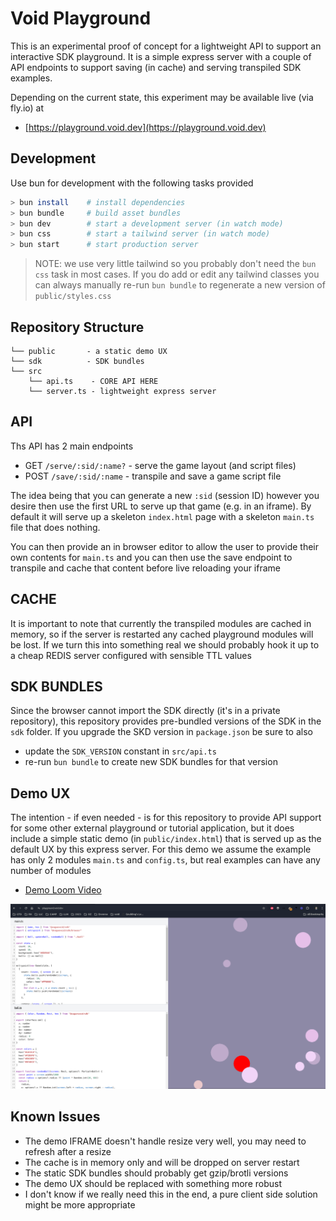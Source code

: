 # Void Playground

This is an experimental proof of concept for a lightweight API to support an interactive
SDK playground. It is a simple express server with a couple of API endpoints to support
saving (in cache) and serving transpiled SDK examples.

Depending on the current state, this experiment may be available live (via fly.io) at

  * [https://playground.void.dev](https://playground.void.dev)

## Development

Use bun for development with the following tasks provided

```bash
> bun install    # install dependencies
> bun bundle     # build asset bundles
> bun dev        # start a development server (in watch mode)
> bun css        # start a tailwind server (in watch mode)
> bun start      # start production server
```

> NOTE: we use very little tailwind so you probably don't need the `bun css`
task in most cases. If you do add or edit any tailwind classes you can always
manually re-run `bun bundle` to regenerate a new version of `public/styles.css`

## Repository Structure

    └── public       - a static demo UX
    └── sdk          - SDK bundles
    └── src
        └── api.ts    - CORE API HERE
        └── server.ts - lightweight express server

## API

Ths API has 2 main endpoints

  * GET `/serve/:sid/:name?` - serve the game layout (and script files)
  * POST `/save/:sid/:name` - transpile and save a game script file

The idea being that you can generate a new `:sid` (session ID) however you desire
then use the first URL to serve up that game (e.g. in an iframe). By default it will
serve up a skeleton `index.html` page with a skeleton `main.ts` file that does nothing.

You can then provide an in browser editor to allow the user to provide their own contents
for `main.ts` and you can then use the save endpoint to transpile and cache that content
before live reloading your iframe

## CACHE

It is important to note that currently the transpiled modules are cached in memory, so if the
server is restarted any cached playground modules will be lost. If we turn this into something
real we should probably hook it up to a cheap REDIS server configured with sensible TTL values

## SDK BUNDLES

Since the browser cannot import the SDK directly (it's in a private repository), this repository
provides pre-bundled versions of the SDK in the `sdk` folder. If you upgrade the SKD version in
`package.json` be sure to also

  * update the `SDK_VERSION` constant in `src/api.ts`
  * re-run `bun bundle` to create new SDK bundles for that version

## Demo UX

The intention - if even needed - is for this repository to provide API support
for some other external playground or tutorial application, but it does include a simple
static demo (in `public/index.html`) that is served up as the default UX by
this express server. For this demo we assume the example has only 2 modules `main.ts`
and `config.ts`, but real examples can have any number of modules

  * [Demo Loom Video](https://www.loom.com/share/2e970959df3840d5a22ff22f480ea048)

![screenshot](./screenshot.png?raw=true)

## Known Issues

  * The demo IFRAME doesn't handle resize very well, you may need to refresh after a resize
  * The cache is in memory only and will be dropped on server restart
  * The static SDK bundles should probably get gzip/brotli versions
  * The demo UX should be replaced with something more robust
  * I don't know if we really need this in the end, a pure client side solution might be more appropriate

